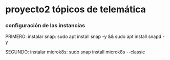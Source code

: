 # proyecto2 tópicos de telemática 

### configuración de las instancias 
PRIMERO: 
instalar snap:  sudo apt install snap -y && sudo apt install snapd -y

SEGUNDO: 
instalar microk8s: sudo snap install microk8s --classic
